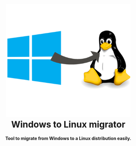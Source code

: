 <h1 align="center">
  <br>
  <img src="windows-to-linux.png" alt="Markdownify" width="400"></a>
  <br>
  Windows to Linux migrator
  <br>
</h1>

<h4 align="center">Tool to migrate from Windows to a Linux distribution easily</a>.</43>

